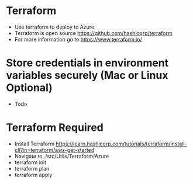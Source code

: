 # Terraform
- Use terraform to deploy to Azure
- Terraform is open source https://github.com/hashicorp/terraform
- For more information go to https://www.terraform.io/

# Store credentials in environment variables securely (Mac or Linux Optional)
- Todo

# Terraform Required
- Install Terraform https://learn.hashicorp.com/tutorials/terraform/install-cli?in=terraform/aws-get-started
- Navigate to ./src/Utils/Terraform/Azure
- terraform init
- terraform plan
- terraform apply
